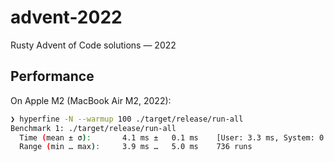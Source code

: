 # advent-2022

Rusty Advent of Code solutions — 2022

## Performance

On Apple M2 (MacBook Air M2, 2022):

```bash
❯ hyperfine -N --warmup 100 ./target/release/run-all
Benchmark 1: ./target/release/run-all
  Time (mean ± σ):       4.1 ms ±   0.1 ms    [User: 3.3 ms, System: 0.5 ms]
  Range (min … max):     3.9 ms …   5.0 ms    736 runs
```